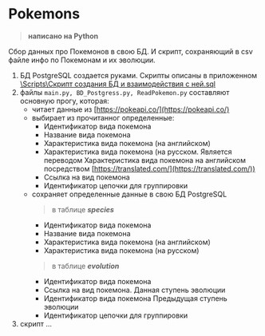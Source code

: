 # Pokemons

>**написано на Python**

Сбор данных про Покемонов в свою БД. И скрипт, сохраняющий в csv файле инфо по Покемонам и их эволюции.

1. БД PostgreSQL создается руками. Скрипты описаны в приложенном [\\Scripts\Скрипт создания БД и взаимодействия с ней.sql](https://github.com/white-gray/Pokemons/blob/main/Scripts/%D0%A1%D0%BA%D1%80%D0%B8%D0%BF%D1%82%20%D1%81%D0%BE%D0%B7%D0%B4%D0%B0%D0%BD%D0%B8%D1%8F%20%D0%91%D0%94%20%D0%B8%20%D0%B2%D0%B7%D0%B0%D0%B8%D0%BC%D0%BE%D0%B4%D0%B5%D0%B9%D1%81%D1%82%D0%B2%D0%B8%D1%8F%20%D1%81%20%D0%BD%D0%B5%D0%B9.sql)
2. файлы ```main.py, BD_Postgress.py, ReadPokemon.py``` составляют основную прогу, которая:
   * читает данные из [https://pokeapi.co/](https://pokeapi.co/)
   * выбирает из прочитанног определенные:
     + Идентификатор вида покемона
     + Название вида покемона
     + Характеристика вида покемона (на английском)
     + Характеристика вида покемона (на русском. Является переводом Характеристика вида покемона на английском посредством [https://translated.com/](https://translated.com/))
     + Ссылка на вид покемона
     + Идентификатор цепочки для группировки
   * сохраняет определенные данные в свою БД PostgreSQL
     >в таблице ***species***
     + Идентификатор вида покемона
     + Название вида покемона
     + Характеристика вида покемона (на английском)
     + Характеристика вида покемона (на русском)
     >в таблице ***evolution***
     + Идентификатор вида покемона
     + Ссылка на вид покемона. Данная ступень эволюции
     + Идентификатор вида покемона Предыдущая ступень эволюции
     + Идентификатор цепочки для группировки
3. скрипт ...
